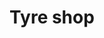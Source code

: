 ---
title: "Tyre shop"
url: /karachi/tyre-shop-f-683-sindh-industrial-trading-estate-karachi-karachi-city-sindh-pakistan/
shop: tyres
---